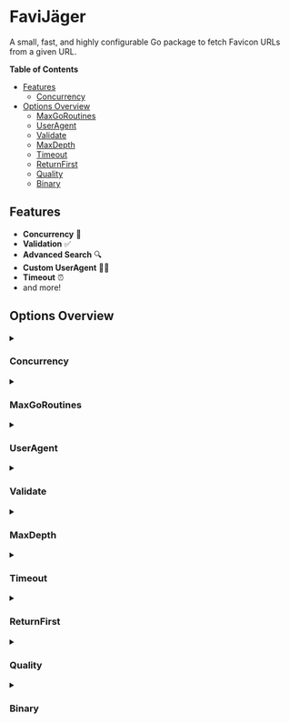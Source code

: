 # FaviJäger

A small, fast, and highly configurable Go package to fetch Favicon URLs from a given URL.

<!-- START doctoc generated TOC please keep comment here to allow auto update -->
<!-- DON'T EDIT THIS SECTION, INSTEAD RE-RUN doctoc TO UPDATE -->
**Table of Contents**

- [Features](#features)
  - [Concurrency](#concurrency)
- [Options Overview](#options-overview)
  - [MaxGoRoutines](#maxgoroutines)
  - [UserAgent](#useragent)
  - [Validate](#validate)
  - [MaxDepth](#maxdepth)
  - [Timeout](#timeout)
  - [ReturnFirst](#returnfirst)
  - [Quality](#quality)
  - [Binary](#binary)

<!-- END doctoc generated TOC please keep comment here to allow auto update -->

<!--ts-->
<!--te-->

## Features

- **Concurrency** 🔀
- **Validation** ✅
- **Advanced Search** 🔍
- **Custom UserAgent** 🕵️‍♂️
- **Timeout** ⏰
- and more!

## Options Overview

<details>
  <summary><h3>Concurrency</h3></summary>

Type: `boolean`

Default: `false`

Enable or disable concurrent batch fetching.

> ⚠️ Enabling concurrency can increase CPU and memory usage because multiple threads or goroutines are active simultaneously. Simultaneous network requests can increase bandwidth usage, potentially leading to throttling or rate limiting by the server.

</details>

<details>
  <summary><h3>MaxGoRoutines</h3></summary>

Type: `number`

Default: `-1` (no limit)

Requirements:

- Concurrency: `true`

Set the maximum number of concurrent goroutines. This allows for fine-tuning the concurrency level for performance optimization and resource management. The value is set using the [SetLimit](https://pkg.go.dev/golang.org/x/sync/errgroup#Group.SetLimit) method.

</details>

<details>
  <summary><h3>UserAgent</h3></summary>

Type: `string`

Default: `""`

Specify custom User-Agent headers for requests, which can help avoid server rate limiting and blocking mechanisms.

</details>

<details>
  <summary><h3>Validate</h3></summary>

Type: `boolean`

Default: `false`

Validate the favicon URL to ensure it's reachable.

</details>

<details>
  <summary><h3>MaxDepth</h3></summary>

Type: `number`

Default: `2`

Specify the depth level to stop fetching favicons:

    🟢 1: Parsing HTML homepage & checking for favicon rel tags (fast)
    🟡 2: Sending requests for common root and "/public" locations (mediocre)
    🔴 3: Checking, parsing, and searching for favicons in Web App Manifests (slow)

</details>

<details>
  <summary><h3>Timeout</h3></summary>

Type: `number`

Default: `5000`

Set a timeout (in milliseconds) for fetching favicon URLs.

</details>

<details>
  <summary><h3>ReturnFirst</h3></summary>

Type: `boolean`

Default: `false`

When enabled (true), only the first favicon found will be returned.

</details>

<details>
  <summary><h3>Quality</h3></summary>

Type: `number`

Default: `3`

Requirements:

- ReturnFirst: `false`

Values:

1. Low
2. Medium
3. High

Sorts the slice of favicons based on their quality. E.g., `3` will return the highest quality favicons first.

</details>

<details>
  <summary><h3>Binary</h3></summary>

Type: `boolean`

Default: `false`

Requirements:

- ReturnFirst: `true`

Works only when ReturnFirst is enabled. When enabled (true), the function returns the raw binary data of the image instead of its URL.

</details>
